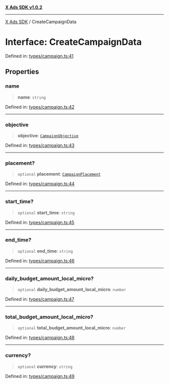 [**X Ads SDK v1.0.2**](../README.md)

***

[X Ads SDK](../globals.md) / CreateCampaignData

# Interface: CreateCampaignData

Defined in: [types/campaign.ts:41](https://github.com/kage1020/x-ads-sdk/blob/main/src/types/campaign.ts#L41)

## Properties

### name

> **name**: `string`

Defined in: [types/campaign.ts:42](https://github.com/kage1020/x-ads-sdk/blob/main/src/types/campaign.ts#L42)

***

### objective

> **objective**: [`CampaignObjective`](../enumerations/CampaignObjective.md)

Defined in: [types/campaign.ts:43](https://github.com/kage1020/x-ads-sdk/blob/main/src/types/campaign.ts#L43)

***

### placement?

> `optional` **placement**: [`CampaignPlacement`](../enumerations/CampaignPlacement.md)

Defined in: [types/campaign.ts:44](https://github.com/kage1020/x-ads-sdk/blob/main/src/types/campaign.ts#L44)

***

### start\_time?

> `optional` **start\_time**: `string`

Defined in: [types/campaign.ts:45](https://github.com/kage1020/x-ads-sdk/blob/main/src/types/campaign.ts#L45)

***

### end\_time?

> `optional` **end\_time**: `string`

Defined in: [types/campaign.ts:46](https://github.com/kage1020/x-ads-sdk/blob/main/src/types/campaign.ts#L46)

***

### daily\_budget\_amount\_local\_micro?

> `optional` **daily\_budget\_amount\_local\_micro**: `number`

Defined in: [types/campaign.ts:47](https://github.com/kage1020/x-ads-sdk/blob/main/src/types/campaign.ts#L47)

***

### total\_budget\_amount\_local\_micro?

> `optional` **total\_budget\_amount\_local\_micro**: `number`

Defined in: [types/campaign.ts:48](https://github.com/kage1020/x-ads-sdk/blob/main/src/types/campaign.ts#L48)

***

### currency?

> `optional` **currency**: `string`

Defined in: [types/campaign.ts:49](https://github.com/kage1020/x-ads-sdk/blob/main/src/types/campaign.ts#L49)
